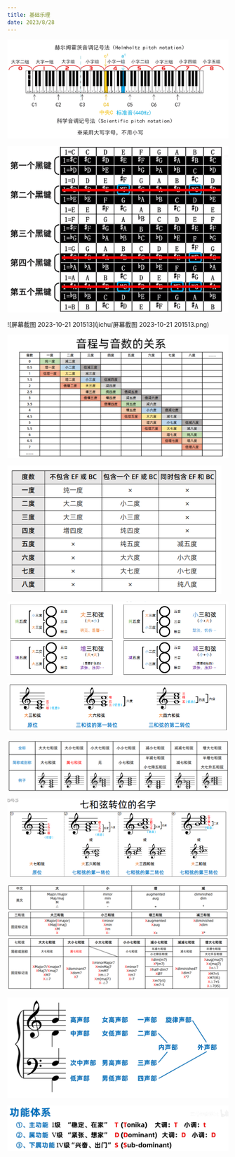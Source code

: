 ```yaml
---
title: 基础乐理
date: 2023/8/28
---
```


![Screenshot_20221228_211553](jichu/Screenshot_20221228_211553.png)

<img src="jichu/Screenshot_20221231_194545.png" alt="Screenshot_20221231_194545" style="zoom:50%;" />

![屏幕截图 2023-10-21 201513](jichu/屏幕截图 2023-10-21 201513.png)

![image-20230615164712820](jichu/image-20230615164712820.png)

<img src="jichu/image-20230615172147921.png" alt="image-20230615172147921" style="zoom: 80%;" />

![image-20230619090816261](jichu/image-20230619090816261.png)

![image-20230619090858795](jichu/image-20230619090858795.png)

![image-20230616154437334](jichu/image-20230616154437334.png)

![image-20230619090519692](jichu/image-20230619090519692.png)

![image-20230619091729474](jichu/image-20230619091729474.png)

<img src="jichu/image-20230828202423927.png" alt="image-20230828202423927" style="zoom: 67%;" />

![image-20230828210317729](jichu/image-20230828210317729.png)
